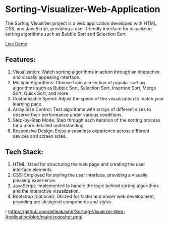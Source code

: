 # Sorting-Visualizer-Web-Application
The Sorting Visualizer project is a web application developed with HTML, CSS, and JavaScript, providing a user-friendly interface for visualizing sorting algorithms such as Bubble Sort and Selection Sort.

[Live Demo](https://bitleakash6.github.io/Sorting-Visualizer-Web-Application/ "Sorting_Visualizer") 

## Features:

1. Visualization: Watch sorting algorithms in action through an interactive and visually appealing interface.
2. Multiple Algorithms: Choose from a selection of popular sorting algorithms such as Bubble Sort, Selection Sort, Insertion Sort, Merge Sort, Quick Sort, and more.
3. Customizable Speed: Adjust the speed of the visualization to match your learning pace.
4. Array Size Control: Test algorithms with arrays of different sizes to observe their performance under various conditions.
5. Step-by-Step Mode: Step through each iteration of the sorting process for a more detailed understanding.
6. Responsive Design: Enjoy a seamless experience across different devices and screen sizes.

## Tech Stack:

1. HTML: Used for structuring the web page and creating the user interface elements.
2. CSS: Employed for styling the user interface, providing a visually pleasing experience.
3. JavaScript: Implemented to handle the logic behind sorting algorithms and the interactive visualization.
4. Bootstrap (optional): Utilized for faster and easier web development, providing pre-designed components and styles.

! (https://github.com/bitleakash6/Sorting-Visualizer-Web-Application/blob/main/snapshot.png) 

